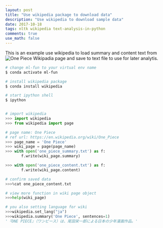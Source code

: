 ```yaml
---
layout: post
title: "Use wikipedia package to download data"
description: "Use wikipedia to download sample data"
date: 2017-10-18
tags: nltk wikipedia text-analysis-in-python
comments: true
use_math: false
---
```


<script async defer src="https://buttons.github.io/buttons.js"></script>

This is an example use wikipedia to load summary and content text from ![One Piece Wikipadia](https://en.wikipedia.org/wiki/One_Piece) page and save to text file to use for later analytis. 

```bash
# change ml-fun to your virtual env name
$ conda activate ml-fun 

# install wikipedia package
$ conda install wikipedia

# start ipython shell
$ ipython
```

```python

# import wikipedia
>>> import wikipedia
>>> from wikipedia import page

# page name: One Piece
# ref url: https://en.wikipedia.org/wiki/One_Piece
>>> page_name = 'One Piece'
>>> wiki_page = page(page_name)
>>> with open('one_piece_summary.txt') as f:
       f.write(wiki_page.summary)

>>> with open('one_piece_content.txt') as f:
       f.write(wiki_page.content)

# confirm saved data
>>>%cat one_piece_content.txt

# view more function in wiki page object
>>>help(wiki_page)

# you also setting language for wiki 
>>>wikipedia.set_lang("ja")
>>>wikipedia.summary('One Piece', sentences=1)
'『ONE PIECE』（ワンピース）は、尾田栄一郎による日本の少年漫画作品。'
```
